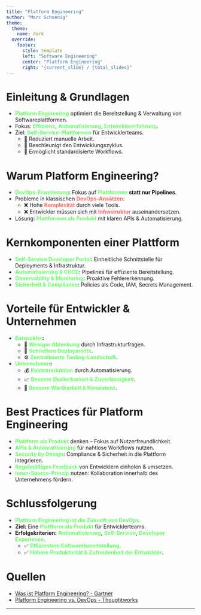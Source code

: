 ```yaml
---
title: "Platform Engineering"
author: "Marc Schoenig"
theme:
  theme:
    name: dark
  override:
    footer:
      style: template
      left: "Software Engineering"
      center: "Platform Engineering"
      right: "{current_slide} / {total_slides}"
---
```


Einleitung & Grundlagen
===  
- **<span style="color: #66ff66;">Platform Engineering</span>** optimiert die Bereitstellung & Verwaltung von Softwareplattformen.  
- Fokus: **<span style="color: #66ff66;">Effizienz</span>**, **<span style="color: #66ff66;">Automatisierung</span>**, **<span style="color: #66ff66;">Entwicklererfahrung</span>**.  
- Ziel: **<span style="color: #66ff66;">Self-Service-Plattformen</span>** für Entwicklerteams.  
  - 🔄 Reduziert manuelle Arbeit.  
  - 🚀 Beschleunigt den Entwicklungszyklus.  
  - 🔧 Ermöglicht standardisierte Workflows.  
<!-- end_slide -->  

Warum Platform Engineering?
===  
- **<span style="color: #66ff66;">DevOps-Erweiterung</span>**: Fokus auf **<span style="color: #66ff66;">Plattformen</span> statt nur Pipelines**.  
- Probleme in klassischen **<span style="color: #ff6666;">DevOps-Ansätzen</span>**:  
  - ❌ Hohe **<span style="color: #ff6666;">Komplexität</span>** durch viele Tools.  
  - ❌ Entwickler müssen sich mit **<span style="color: #ff6666;">Infrastruktur</span>** auseinandersetzen.  
- Lösung: **<span style="color: #66ff66;">Plattformen als Produkt</span>** mit klaren APIs & Automatisierung.  
<!-- end_slide -->  

Kernkomponenten einer Plattform
===  
- **<span style="color: #66ff66;">Self-Service Developer Portal</span>**: Einheitliche Schnittstelle für Deployments & Infrastruktur.  
- **<span style="color: #66ff66;">Automatisierung & CI/CD</span>**: Pipelines für effiziente Bereitstellung.  
- **<span style="color: #66ff66;">Observability & Monitoring</span>**: Proaktive Fehlererkennung.  
- **<span style="color: #66ff66;">Sicherheit & Compliance</span>**: Policies als Code, IAM, Secrets Management.  
<!-- end_slide -->  

Vorteile für Entwickler & Unternehmen
===  
- **<span style="color: #66ff66;">Entwickler</span>:**  
  - 🎯 **<span style="color: #66ff66;">Weniger Ablenkung</span>** durch Infrastrukturfragen.  
  - 🚀 **<span style="color: #66ff66;">Schnellere Deployments</span>**.  
  - ⚙️ **<span style="color: #66ff66;">Zentralisierte Tooling-Landschaft</span>**.  
- **<span style="color: #66ff66;">Unternehmen</span>:**  
  - 💰 **<span style="color: #66ff66;">Kostenreduktion</span>** durch Automatisierung.  
  - 📈 **<span style="color: #66ff66;">Bessere Skalierbarkeit & Zuverlässigkeit</span>**.  
  - 🔄 **<span style="color: #66ff66;">Bessere Wartbarkeit & Konsistenz</span>**.  
<!-- end_slide -->  

Best Practices für Platform Engineering
===  
- **<span style="color: #66ff66;">Plattform als Produkt</span>** denken – Fokus auf Nutzerfreundlichkeit.  
- **<span style="color: #66ff66;">APIs & Automatisierung</span>** für nahtlose Workflows nutzen.  
- **<span style="color: #66ff66;">Security by Design</span>**: Compliance & Sicherheit in die Plattform integrieren.  
- **<span style="color: #66ff66;">Regelmäßiges Feedback</span>** von Entwicklern einholen & umsetzen.  
- **<span style="color: #66ff66;">Inner-Source-Prinzip</span>** nutzen: Kollaboration innerhalb des Unternehmens fördern.  
<!-- end_slide -->  

Schlussfolgerung
===  
- **<span style="color: #66ff66;">Platform Engineering ist die Zukunft von DevOps.</span>**  
- **Ziel:** Eine **<span style="color: #66ff66;">Plattform als Produkt</span>** für Entwicklerteams.  
- **Erfolgskriterien:** **<span style="color: #66ff66;">Automatisierung</span>**, **<span style="color: #66ff66;">Self-Service</span>**, **<span style="color: #66ff66;">Developer Experience</span>**.  
  - ✅ **<span style="color: #66ff66;">Effizientere Softwarebereitstellung</span>**.  
  - ✅ **<span style="color: #66ff66;">Höhere Produktivität & Zufriedenheit der Entwickler</span>**.  
<!-- end_slide -->  

Quellen
===  
- [Was ist Platform Engineering? - Gartner](https://www.gartner.de/de/artikel/was-ist-platform-engineering)  
- [Platform Engineering vs. DevOps - Thoughtworks](https://www.thoughtworks.com/de/insights/blog/platform-engineering-vs-devops)  
<!-- end_slide -->

---
